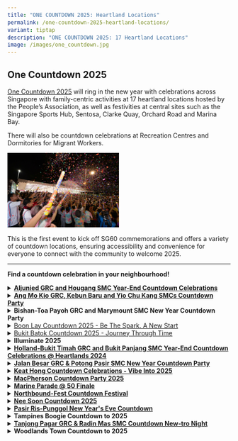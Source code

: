 ```yaml
---
title: "ONE COUNTDOWN 2025: Heartland Locations"
permalink: /one-countdown-2025-heartland-locations/
variant: tiptap
description: "ONE COUNTDOWN 2025: 17 Heartland Locations"
image: /images/one_countdown.jpg
---
```

<h2>One Countdown 2025</h2>
<p><a href="https://www.gowhere.gov.sg/onecountdown/" rel="noopener nofollow" target="_blank">One Countdown 2025</a> will
ring in the new year with celebrations across Singapore with family-centric
activities at 17 heartland locations hosted by the People’s Association,
as well as festivities at central sites such as the Singapore Sports Hub,
Sentosa, Clarke Quay, Orchard Road and Marina Bay.</p>
<p>There will also be countdown celebrations at Recreation Centres and Dormitories
for Migrant Workers.</p>
<div class="isomer-image-wrapper">
<img style="width: 50%;" height="auto" width="100%" alt="" src="/images/one_countdown_1.jpg">
</div>
<p>This is the first event to kick off SG60 commemorations and offers a variety
of countdown locations, ensuring accessibility and convenience for everyone
to connect with the community to welcome 2025.</p>
<hr>
<p><strong>Find a countdown celebration in your neighbourhood!</strong>
</p>
<div data-type="detailGroup" class="isomer-accordion isomer-accordion-white">
<details class="isomer-details">
<summary><strong><a href="https://www.facebook.com/share/v/1AsKuAndcc/" rel="noopener noreferrer nofollow" target="_blank"><u>Aljunied GRC and Hougang SMC Year-End Countdown Celebrations</u></a></strong>
</summary>
<div data-type="detailsContent" class="isomer-details-content">
<p><strong>Organiser(s): </strong>Aljunied GRC and Hougang GROs</p>
<p><strong>Date: </strong>31 Dec 2024</p>
<p><strong>Time:</strong> 10pm to 12.30am</p>
<p><strong>Venue:</strong> Hougang – Open field beside Hougang MRT Exit C</p>
<p>The celebration will feature a sensory-rich Night Bazaar offering traditional
delights from various cultures, including tutu kueh, Ramly burgers, and
vadai.</p>
<p>Residents can look forward to performances ranging from local singer-songwriters
to LED drum and Samba percussion spectacles, culminating in a grand finale
by homegrown singers Odelia Rei, he Great Ziyi, and Alicia Huang.</p>
<p>Residents have also come together to fold 2,025 crane origami. As midnight
approaches, a video featuring 2,025 wishes from residents will usher in
the New Year.</p>
</div>
</details>
<details class="isomer-details">
<summary><strong><a href="https://www.facebook.com/share/v/15ce1whnPW/" rel="noopener nofollow" target="_blank">Ang Mo Kio GRC, Kebun Baru and Yio Chu Kang SMCs Countdown Party</a></strong>
</summary>
<div data-type="detailsContent" class="isomer-details-content">
<p><strong>Date: </strong>31 Dec 2024</p>
<p><strong>Time:</strong> 9pm to 12.30am</p>
<p><strong>Venue:</strong> Ang Mo Kio Avenue 4, Mayflower Mall, Hardcourt,
Food Centre and Carpark</p>
<p>Residents can look forward to a vibrant event space brimming with memory-making
opportunities. Chill corners and instagrammable photo spots, including
an F1 Car, Super Trees, and a Neon Sign Photo Wall, cater to all ages.</p>
<p>A Digital Message Board, managed by youth volunteers, will display residents'
well-wishes for 2025, fostering intergenerational bonding.</p>
<p>There will also be traditional performances like Getai and Xin Yao blending
with modern acts such as Singapura Samba percussion.</p>
</div>
</details>
<details class="isomer-details">
<summary><strong>Bishan-Toa Payoh GRC and Marymount SMC New Year Countdown Party</strong>
</summary>
<div data-type="detailsContent" class="isomer-details-content">
<p><strong>Date: </strong>31 Dec 2024</p>
<p><strong>Time:</strong> 5pm to 12.30am</p>
<p><strong>Venue:</strong> Bishan Active Park, Bishan Street 23</p>
<p>The celebration will feature a star-studded lineup featuring local sports
heroes and homegrown talent. The Lion City Sailors FC, currently leading
the S-league, will meet and greet participants, networking with Pesta Sukan
Community Championship winners, Team ‘Last Minute’ from Toa Payoh Central.
'Bishan-Toa Payoh &amp; Marymount's Got Talent’ will showcase local artists,
including Marymount's Hiran Raj, a passionate rapper with five years of
performance experience.</p>
<p>The award-winning Wildcards Cheerleading Team from Bishan CC Interest
Group, recent champions at the at the 7th Cheerleading Association of Singapore
National Cheerleading Championship, will also perform at the event.</p>
</div>
</details>
<details class="isomer-details">
<summary><a href="https://www.facebook.com/share/p/19yhEXsGvP/" rel="noopener nofollow" target="_blank">Boon Lay Countdown 2025 - Be The Spark. A New Start</a>
</summary>
<div data-type="detailsContent" class="isomer-details-content">
<p><strong>Date: </strong>31 Dec 2024</p>
<p><strong>Time:</strong> 7pm to 12.15am</p>
<p><strong>Venue:</strong> Hardcourt in front of Blk 215 Boon Lay Place</p>
<p>Themed "Be The Spark. A New Start“, the first-ever gamified countdown
celebration will invite residents to co-create their Heartlands Countdown
Experience through active participation both online and on-site.</p>
<p>The event aims to set a Singapore Book of Records attempt with 3,000 LED
clappers lit simultaneously.</p>
<p>Residents can create or rekindle connections through Friendzone conversations
and photo wall/booth where they can pen and put up their reflections of
2024 and aspirations for 2025.</p>
<p>The online community can join in the buzz with community influencer livestream
coverage that showcases their event experience, with opportunities for
online audience to interact through comments and live polling.</p>
</div>
</details>
<details class="isomer-details">
<summary><a href="https://www.facebook.com/share/p/15PhWZv5gg/" rel="noopener nofollow" target="_blank">Bukit Batok Countdown 2025 - Journey Through Time</a>
</summary>
<div data-type="detailsContent" class="isomer-details-content">
<p><strong>Date: </strong>31 Dec 2024</p>
<p><strong>Time:</strong> 6pm to 12.15am</p>
<p><strong>Venue:</strong> Bukit Batok – Sky Peak Central Garden</p>
<p>The event will feature a 'Journey Through Time' countdown celebration
spanning five decades. There will be nostalgic elements in fashion, food,
technology, toys, and music, including a vintage outfit contest, retro
snack booths, era-specific photobooths, classic game stations, and multi-racial
performances.</p>
<p>A Time Capsule will preserve 2024's top trending items for future display
at the new Bukit Batok CC. Booths managed by youth community volunteers
will allow residents to share visions for Jurong's future and explore volunteer
opportunities.</p>
</div>
</details>
<details class="isomer-details">
<summary><strong>Illuminate 2025</strong>
</summary>
<div data-type="detailsContent" class="isomer-details-content">
<p><strong>Date: </strong>31 Dec 2024</p>
<p><strong>Time:</strong> 8pm to 12.15am</p>
<p><strong>Venue:</strong> Bedok Stadium, 1 Bedok North Street 2</p>
<p>Residents can look forward to a nostalgic yet forward-looking New Year's
Eve celebration at the Bedok Stadium. The event will feature a Time Capsule
Monument, where young residents pen dreams to their future selves, while
older generations write heartfelt messages to the youth.</p>
<p>Renowned graffiti artists Spaz and Zero will lead the creation of a community
artwork, challenging perceptions and showcasing how counterculture can
contribute positively to community spirit. The celebration aims to engage
residents to co-create for the present and the future.</p>
</div>
</details>
<details class="isomer-details">
<summary><strong><a href="https://www.facebook.com/share/p/17hpDzpqNF/" rel="noopener noreferrer nofollow" target="_blank"><u>Holland-Bukit Timah GRC and Bukit Panjang SMC Year-End Countdown Celebrations @ Heartlands 2024</u></a></strong>
</summary>
<div data-type="detailsContent" class="isomer-details-content">
<p><strong>Date: </strong>31 Dec 2024</p>
<p><strong>Time:</strong> 9pm to 12.30am</p>
<p><strong>Venue:</strong> Bukit Panjang – Senja-Cashew CC</p>
<p>Residents can look forward to movie screenings and live bands while seniors
can dance the night away.</p>
<p>In a spectacular display of unity, 2,025 residents will illuminate the
sky with LED wristbands bearing personal resolutions that symbolize collective
aspirations.</p>
<p>There will be a LED screen which showcases pre-recorded videos of 2,025
residents sharing their hopes and dreams for the New Year.</p>
</div>
</details>
<details class="isomer-details">
<summary><strong><a href="https://www.facebook.com/share/p/153Ae3tUfu/" rel="noopener noreferrer nofollow" target="_blank"><u>Jalan Besar GRC &amp; Potong Pasir SMC New Year Countdown Party</u></a></strong>
</summary>
<div data-type="detailsContent" class="isomer-details-content">
<p><strong>Date: </strong>31 Dec 2024</p>
<p><strong>Time:</strong> 8.30pm to 12.15am</p>
<p><strong>Venue:</strong> Jalan Besar – Spaces around People’s Association
Headquarters</p>
<p>Residents can look forward to a celebration of Singapore's 60-year journey,
highlighting its evolution, resilience, and aspirations. There will be
a spectacular light projections on the People’s Association Headquarters
facade which narrates Singapore's evolution, illuminating Jalan Besar's
nightscape.</p>
<p>Residents can co-create a large Neon Mural Wall in Singapore with NAFA
students and they can also look forward to a 'Down the Memory' food street
which offers a blend of traditional and contemporary flavours.</p>
<p>The night will culminate in a dazzling display as over 2,025 residents
wave light sticks during the countdown, lighting up the sky in a unified
celebration.</p>
</div>
</details>
<details class="isomer-details">
<summary><strong><a href="https://www.facebook.com/share/p/1DnNELTWND/" rel="noopener noreferrer nofollow" target="_blank"><u>Keat Hong Countdown Celebrations - Vibe Into 2025</u></a></strong>
</summary>
<div data-type="detailsContent" class="isomer-details-content">
<p><strong>Date: </strong>31 Dec 2024</p>
<p><strong>Time:</strong> 8pm to 12.15am</p>
<p><strong>Venue:</strong> Kang – Hardcourt beside Concord Primary School</p>
<p>Residents can look forward to a multi-faceted celebration that combines
community participation, local culture, and festive spectacle. The "SG60
Tapestry of Hope" initiative, led by community volunteers, encourages residents
to contribute well-wishes for Singapore's 60<sup>th </sup>birthday, fostering
social cohesion.</p>
<p>The event will also mark the launch of a new food truck programme at Keat
Hong Plaza which enhances local food culture and providing convenient dining
options.</p>
<p>The highlight of the night will be a community volunteer-coordinated New
Year's Eve Balloon Drop, where residents' hopes for 2025 are released -
symbolising the fulfilment of wishes in the New Year.</p>
</div>
</details>
<details class="isomer-details">
<summary><strong><a href="https://www.facebook.com/share/p/1AbN5mBd8B/" rel="noopener noreferrer nofollow" target="_blank"><u>MacPherson Countdown Party 2025</u></a></strong>
</summary>
<div data-type="detailsContent" class="isomer-details-content">
<p><strong>Date: </strong>31 Dec 2024</p>
<p><strong>Time:</strong> 8pm to 12.30am</p>
<p><strong>Venue:</strong> MacPherson – Hardcourt opposite Macpherson CC</p>
<p>The event will kick off with the spectacular "Street-Up Up Ceremony",
illuminating Circuit Road from New Year's Eve through Chinese New Year.</p>
<p>Residents of all ages can look forward to a child-friendly bubble show,
musical performances, and a talk show at the countdown celebration.</p>
</div>
</details>
<details class="isomer-details">
<summary><strong><a href="https://www.facebook.com/share/p/19UVqa9A5y/" rel="noopener noreferrer nofollow" target="_blank"><u>Marine Parade @ 50 Finale</u></a></strong>
</summary>
<div data-type="detailsContent" class="isomer-details-content">
<p><strong>Date: </strong>31 Dec 2024</p>
<p><strong>Time:</strong> 10pm to 12.15am</p>
<p><strong>Venue:</strong> Marine Parade – Hardcourt in front of Blk 46 Marine
Crescent</p>
<p>The celebration will feature the grand finale to the year-long "My Marine
Parade" project which celebrates the rich tapestry of community stories.
The event will feature an exhibition and bazaar, showcasing resident narratives
collected throughout the year via social media and launch events.</p>
<p>Visitors will be treated to a variety display of photos, videos, and stories
that vividly bring Marine Parade's past and present to life. A special
collectible postcard featuring iconic landmarks, including Block 1 Marine
Terrace - the estate's first building - will be distributed to residents.</p>
</div>
</details>
<details class="isomer-details">
<summary><strong><a href="https://www.facebook.com/share/p/1PqoviWMay/" rel="noopener noreferrer nofollow" target="_blank"><u>Northbound-Fest Countdown Festival</u></a></strong>
</summary>
<div data-type="detailsContent" class="isomer-details-content">
<p><strong>Date: </strong>31 Dec 2024</p>
<p><strong>Time:</strong> 8pm to 12.15am</p>
<p><strong>Venue:</strong> Marsiling – Woodlands Stadium</p>
<p>The celebration will feature a nostalgic journey through five decades
of music and pop culture. Residents will showcase their collectors’ items
at activity booths, featuring CDs, LDs, vinyl records, and musical instruments
from different eras.</p>
<p>A LED screen display will highlight local artistes across five decades,
from Anita Sarawak and Dick Lee of the 70s-80s to contemporary stars like
JJ Lin and Tanya Chua.</p>
<p>Families can also look forward to various activity booths at the event.</p>
</div>
</details>
<details class="isomer-details">
<summary><strong><a href="https://www.facebook.com/share/p/1H14vTxZ3L/" rel="noopener noreferrer nofollow" target="_blank"><u>Nee Soon Countdown 2025</u></a></strong>
</summary>
<div data-type="detailsContent" class="isomer-details-content">
<p><strong>Date: </strong>31 Dec 2024</p>
<p><strong>Time:</strong> 8.30pm to 12.30am</p>
<p><strong>Venue:</strong> Nee Soon – Open field next to Futsal Arena @ Yishun</p>
<p>Residents can look forward to a 'Glow Up' Zone where both children and
adults can paint murals or contribute to a giant community canvas, showcasing
Nee Soon's iconic structures and timeline.</p>
<p>Residents will get to interact with a Media Art Installation Wall which
will allow them to activate pre-programmed animations through touch, offering
an engaging, hands-on exploration of Nee Soon's past, present, and future.</p>
</div>
</details>
<details class="isomer-details">
<summary><strong><a href="https://www.facebook.com/share/p/15RcFmhoy8/" rel="noopener noreferrer nofollow" target="_blank"><u>Pasir Ris-Punggol New Year's Eve Countdown</u></a></strong>
</summary>
<div data-type="detailsContent" class="isomer-details-content">
<p><strong>Date: </strong>31 Dec 2024</p>
<p><strong>Time:</strong> 8pm to 12.10am</p>
<p><strong>Venue:</strong> Punggol West – Punggol West Community Square (hardcourt
beside Blk 218 Sumang Walk)</p>
<p>The event will kick off with a Starlit Family Picnic, bringing together
100 local households under the night sky. Residents can look forward to
live band and school performances.</p>
<p>As midnight approaches, the festivities take a considerate turn with "Mindful
Moves of 2,025" - a neighbour-friendly silent disco that allows revellers
to dance the night away.</p>
</div>
</details>
<details class="isomer-details">
<summary><strong>Tampines Boogie Countdown to 2025</strong>
</summary>
<div data-type="detailsContent" class="isomer-details-content">
<p><strong>Date: </strong>31 Dec 2024</p>
<p><strong>Time:</strong> 10pm to 12.30am</p>
<p><strong>Venue:</strong> Tampines – Our Tampines Hub and Tampines Central
Park</p>
<p>The celebration at Our Tampines Hub will feature diverse activities for
all ages. The Resolution Wall which encourages community engagement will
allow residents to share personal goals and foster unity.</p>
<p>A skating rink adds fun and interactivity, with participants forming '2025'
figures to welcome the New Year. The event's highlight features a K-pop
Random Dance at Festive Plaza, led by local dance interest groups where
nearly 3,000 residents will dance their way into 2025.</p>
</div>
</details>
<details class="isomer-details">
<summary><strong><a href="https://www.facebook.com/share/v/1JNe4cgaHb/" rel="noopener noreferrer nofollow" target="_blank"><u>Tanjong Pagar GRC &amp; Radin Mas SMC Countdown New-tro Night</u></a></strong>
</summary>
<div data-type="detailsContent" class="isomer-details-content">
<p><strong>Date: </strong>31 Dec 2024</p>
<p><strong>Time:</strong> 9.30pm to 12.30am</p>
<p><strong>Venue:</strong> Queenstown - Margaret Market, Margaret Drive Hawker
and void decks of Block 33 – 37 Margaret Drive HDB</p>
<p>Residents can look forward to ushering in 2025 at Singapore's first satellite
town, Queenstown. The event will feature a "Walk Down Memory Lane" which
showcases residential transformation of Queenstown and collaborative art
activities by PAssionArts. The event will also honour Merdeka Generation
– 10 seniors will receive a special invitation to ride to the event in
vintage cars.</p>
<p>The event will showcase a community-driven art piece featuring 2,025 buttons
contributed by residents represents a unique story of individuality. It
symbolises the spirit of community participation, where even the smallest
contributions come together to create something beautiful, just as every
resident plays an integral role in the diverse story of Queenstown. There
will also be multi-cultural performances by various cultural groups, schools,
and persons with disabilities.</p>
</div>
</details>
<details class="isomer-details">
<summary><strong>Woodlands Town Countdown to 2025</strong>
</summary>
<div data-type="detailsContent" class="isomer-details-content">
<p><strong>Date: </strong>31 Dec 2024</p>
<p><strong>Time:</strong> 9pm to 12.15am</p>
<p><strong>Venue:</strong> Woodlands – Spectra Secondary School and Woodlands
Drive 64</p>
<p>The open-air celebration will feature lively music, street performers,
and pop-up stalls, creating a festival-like atmosphere suitable for all
ages. Families can enjoy kid-friendly zones with bouncy castles, games,
and bike-balancing tryouts.</p>
<p>Talented resident performers from local schools and community partners
will showcase music, dance, and cultural performances.</p>
<p>The event will also feature home-based businesses offering artisanal creations
from pastries to handcrafted accessories, highlighting the community's
creative and entrepreneurial spirit.</p>
</div>
</details>
</div>
<p></p>